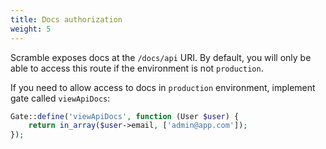 ```yaml
---
title: Docs authorization
weight: 5
---
```


Scramble exposes docs at the `/docs/api` URI. By default, you will only be able to access this route if the environment is not `production`.

If you need to allow access to docs in `production` environment, implement gate called `viewApiDocs`:

```php
Gate::define('viewApiDocs', function (User $user) {
    return in_array($user->email, ['admin@app.com']);
});
```
